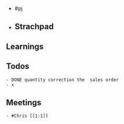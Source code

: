 - #pj
- ## Strachpad
## Learnings
## Todos
	- DONE quantity correction the  sales order
	- x
## Meetings
	- #Chris [[1:1]]
